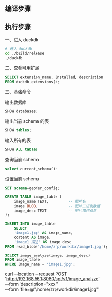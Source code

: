 


## 编译步骤





## 执行步骤

一、进入 duckdb
```bash
# 进入 duckdb
cd ./build/release
./duckdb
```

二、查看可用扩展
```sql
SELECT extension_name, installed, description
FROM duckdb_extensions();
```

三、基础命令

输出数据库
```sql
SHOW databases;
```

输出当前 schema 的表
```sql
SHOW tables;
```

输入所有的表
```sql
SHOW ALL tables
```


查询当前 schema
```sql
select current_schema();
```

设置当前 schema
```sql
SET schema=geofer_config;
```




```sql
CREATE TABLE image_table (
    image_name TEXT,         -- 图片名
    image BLOB,              -- 图片二进制数据
    image_desc TEXT          -- 图片描述信息
);

INSERT INTO image_table
    SELECT
    'image1.jpg' AS image_name,
    content AS image,
    'image1 描述' AS image_desc
FROM read_blob('/home/zrp/workdir/image1.jpg');

```

```sql
SELECT image_analyze(image, image_desc)
FROM image_table
WHERE image_name = 'image1.jpg';


```


curl --location --request POST 'http://192.168.56.1:8080/api/v1/image_analyze' \
--form 'description="xxx"' \
--form 'file=@"/home/zrp/workdir/image1.jpg"'
